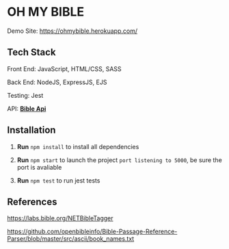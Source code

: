 # OH MY BIBLE

Demo Site: https://ohmybible.herokuapp.com/

## Tech Stack
Front End: JavaScript, HTML/CSS, SASS

Back End: NodeJS, ExpressJS, EJS

Testing: Jest

API:
[**Bible Api**](https://docs.api.bible/tutorials/verse-of-the-day)

## Installation
1. **Run** `npm install` to install all dependencies

2. **Run** `npm start` to launch the project `port listening to 5000`, be sure the port is avaliable

3. **Run** `npm test` to run jest tests

## References
https://labs.bible.org/NETBibleTagger

https://github.com/openbibleinfo/Bible-Passage-Reference-Parser/blob/master/src/ascii/book_names.txt